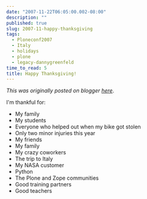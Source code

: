 ```yaml
---
date: "2007-11-22T06:05:00.002-08:00"
description: ""
published: true
slug: 2007-11-happy-thanksgiving
tags:
  - Ploneconf2007
  - Italy
  - holidays
  - plone
  - legacy-dannygreenfeld
time_to_read: 5
title: Happy Thanksgiving!
---
```


_This was originally posted on blogger [here](https://dannygreenfeld.blogspot.com/2007/11/happy-thanksgiving.html)_.

I'm thankful for:

- My family
- My students
- Everyone who helped out when my bike got stolen
- Only two minor injuries this year
- My friends
- My family
- My crazy coworkers
- The trip to Italy
- My NASA customer
- Python
- The Plone and Zope communities
- Good training partners
- Good teachers
